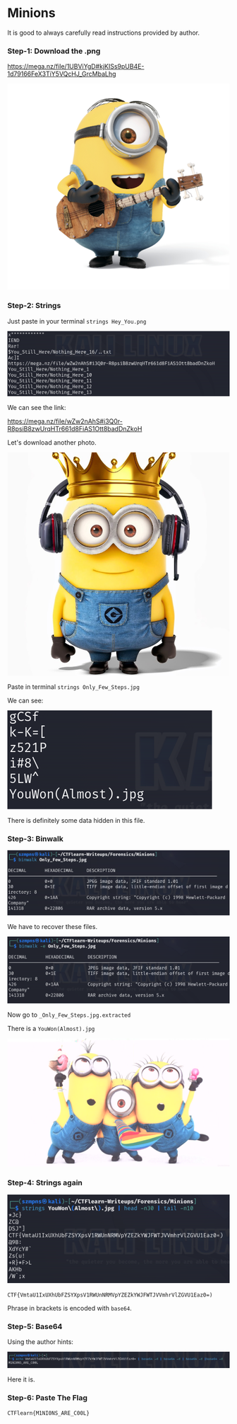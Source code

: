 # Minions  

It is good to always carefully read instructions provided by author.

### Step-1: Download the .png

https://mega.nz/file/1UBViYgD#kjKISs9pUB4E-1d79166FeX3TiY5VQcHJ_GrcMbaLhg

![png](Hey_You.png)

### Step-2: Strings

Just paste in your terminal `strings Hey_You.png`

![Strings](minionsstrings.png)

We can see the link: 

https://mega.nz/file/wZw2nAhS#i3Q0r-R8psiB8zwUrqHTr661d8FiAS1Ott8badDnZkoH

Let's download another photo.

![jpg](Only_Few_Steps.jpg)

Paste in terminal `strings Only_Few_Steps.jpg`

We can see:

![Strings](minionsstrings2.png)

There is definitely some data hidden in this file.

### Step-3: Binwalk

![Binwalk](minionsbinwalk.png)

We have to recover these files.

![Binwalk](minionsbinwalk2.png)

Now go to `_Only_Few_Steps.jpg.extracted`

There is a `YouWon(Almost).jpg`

![jpg](YouWonAlmost.jpg)

### Step-4: Strings again

![Strings](minionsstrings3.png)

`CTF{VmtaU1IxUXhUbFZSYXpsV1RWUnNRMVpYZEZkYWJFWTJVVmhrVlZGVU1Eaz0=)`

Phrase in brackets is encoded with `base64`.

### Step-5: Base64

Using the author hints:

![Strings](minionsbase64.png)

Here it is.

### Step-6: Paste The Flag

```
CTFlearn{M1NI0NS_ARE_C00L}
```